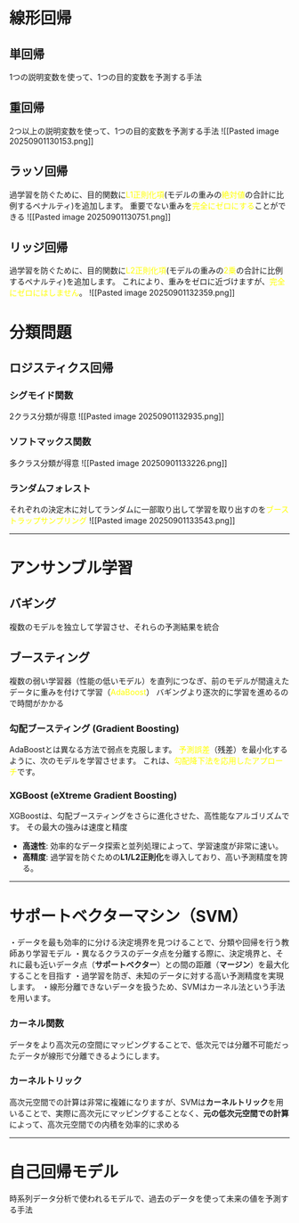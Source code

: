 # 線形回帰
## 単回帰
1つの説明変数を使って、1つの目的変数を予測する手法
## 重回帰
2つ以上の説明変数を使って、1つの目的変数を予測する手法
![[Pasted image 20250901130153.png]]
## ラッソ回帰
過学習を防ぐために、目的関数に<font color="#ffff00">L1正則化項</font>(モデルの重みの<font color="#ffff00">絶対値</font>の合計に比例するペナルティ)を追加します。
重要でない重みを<font color="#ffff00">完全にゼロにする</font>ことができる
![[Pasted image 20250901130751.png]]
## リッジ回帰
過学習を防ぐために、目的関数に<font color="#ffff00">L2正則化項</font>(モデルの重みの<font color="#ffff00">2乗</font>の合計に比例するペナルティ)を追加します。
これにより、重みをゼロに近づけますが、<font color="#ffff00">完全にゼロにはしません</font>。
![[Pasted image 20250901132359.png]]

# 分類問題
## ロジスティクス回帰
### シグモイド関数
2クラス分類が得意
![[Pasted image 20250901132935.png]]
### ソフトマックス関数
多クラス分類が得意
![[Pasted image 20250901133226.png]]
### ランダムフォレスト
それぞれの決定木に対してランダムに一部取り出して学習を取り出すのを<font color="#ffff00">ブーストラップサンプリング</font>
![[Pasted image 20250901133543.png]]

---
# アンサンブル学習
## バギング
複数のモデルを独立して学習させ、それらの予測結果を統合
## ブースティング
複数の弱い学習器（性能の低いモデル）を直列につなぎ、前のモデルが間違えたデータに重みを付けて学習（<font color="#ffff00">AdaBoost</font>）
バギングより逐次的に学習を進めるので時間がかかる
### 勾配ブースティング (Gradient Boosting)
AdaBoostとは異なる方法で弱点を克服します。
<font color="#ffff00">予測誤差</font>（残差）を最小化するように、次のモデルを学習させます。
これは、<font color="#ffff00">勾配降下法を応用したアプローチ</font>です。
### XGBoost (eXtreme Gradient Boosting)
XGBoostは、勾配ブースティングをさらに進化させた、高性能なアルゴリズムです。
その最大の強みは速度と精度
- **高速性**: 効率的なデータ探索と並列処理によって、学習速度が非常に速い。
- **高精度**: 過学習を防ぐための**L1/L2正則化**を導入しており、高い予測精度を誇る。
---
# サポートベクターマシン（SVM）
・データを最も効率的に分ける決定境界を見つけることで、分類や回帰を行う教師あり学習モデル
・異なるクラスのデータ点を分離する際に、決定境界と、それに最も近いデータ点（**サポートベクター**）との間の距離（**マージン**）を最大化することを目指す
・過学習を防ぎ、未知のデータに対する高い予測精度を実現します。
・線形分離できないデータを扱うため、SVMはカーネル法という手法を用います。
### カーネル関数
データをより高次元の空間にマッピングすることで、低次元では分離不可能だったデータが線形で分離できるようにします。
### カーネルトリック
高次元空間での計算は非常に複雑になりますが、SVMは**カーネルトリック**を用いることで、実際に高次元にマッピングすることなく、**元の低次元空間での計算**によって、高次元空間での内積を効率的に求める

---
# 自己回帰モデル
時系列データ分析で使われるモデルで、過去のデータを使って未来の値を予測する手法